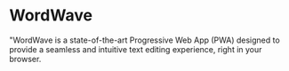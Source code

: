 # WordWave
"WordWave is a state-of-the-art Progressive Web App (PWA) designed to provide a seamless and intuitive text editing experience, right in your browser. 
